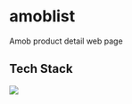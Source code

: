 # amoblist
Amob product detail web page 

## Tech Stack

<img src="https://www.google.com/url?sa=i&url=https%3A%2F%2Fcommons.wikimedia.org%2Fwiki%2FFile%3ACSS3_logo_and_wordmark.svg&psig=AOvVaw1c_ouSt3ApidPnHL3Fcbkm&ust=1627199831175000&source=images&cd=vfe&ved=0CAsQjRxqFwoTCKjeufGd-_ECFQAAAAAdAAAAABAD" style="float: left; margin-right: 10px;"/>
